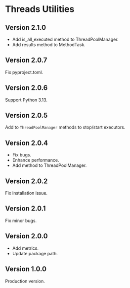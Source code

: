 # Threads Utilities

## Version 2.1.0

 - Add is_all_executed method to ThreadPoolManager.
 - Add results method to MethodTask.

## Version 2.0.7

Fix pyproject.toml.

## Version 2.0.6

Support Python 3.13.

## Version 2.0.5

Add to `ThreadPoolManager` methods to stop/start executors.

## Version 2.0.4

- Fix bugs.
- Enhance performance.
- Add method to ThreadPoolManager.

## Version 2.0.2

Fix installation issue.

## Version 2.0.1

Fix minor bugs.

## Version 2.0.0

- Add metrics.
- Update package path.

## Version 1.0.0

Production version.